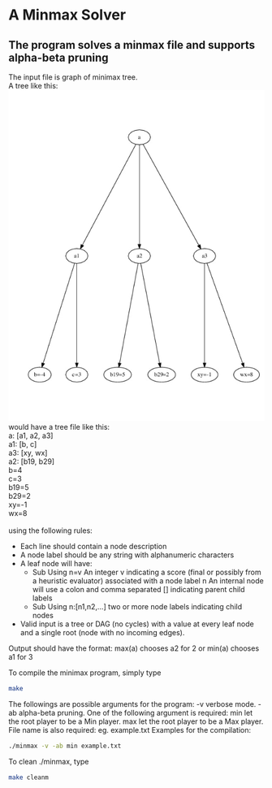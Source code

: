 # A Minmax Solver
## The program solves a minmax file and supports alpha-beta pruning
The input file is graph of minimax tree. </br>
A tree like this:
![alt text](https://github.com/AdamSama/minimax_alphabeta_pruning/blob/master/ex1.jpg?raw=true)
would have a tree file like this: </br>
a: [a1, a2, a3]</br>
a1: [b, c]</br>
a3: [xy, wx]</br>
a2: [b19, b29]</br>
b=4</br>
c=3</br>
b19=5</br>
b29=2</br>
xy=-1</br>
wx=8</br>
</br>
using the following rules: </br>
* Each line should contain a node description
* A node label should be any string with alphanumeric characters
* A leaf node will have:
    * Sub Using n=v An integer v indicating a score (final or possibly from a heuristic evaluator) associated with a node label n
   An internal node will use a colon and comma separated [] indicating parent child labels
    * Sub Using n:[n1,n2,...] two or more node labels indicating child nodes
* Valid input is a tree or DAG (no cycles) with a value at every leaf node and a single root (node with no incoming edges).
<a/>
Output should have the format:
max(a) chooses a2 for 2
or 
min(a) chooses a1 for 3

To compile the minimax program, simply type 
```bash
make
```
The followings are possible arguments for the program:
    -v verbose mode.
    -ab alpha-beta pruning.
One of the following argument is required:
    min let the root player to be a Min player.
    max let the root player to be a Max player.
File name is also required:
    eg. example.txt
Examples for the compilation:
```bash
./minmax -v -ab min example.txt
```

To clean ./minmax, type 
```bash
make cleanm
```

